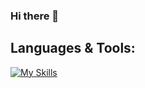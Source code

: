 ### Hi there 👋

## Languages & Tools:
[![My Skills](https://skillicons.dev/icons?i=ts,js,nodejs,express,nextjs,react,mongodb,firebase,git,html,css,tailwind,postgres,mysql,redux,vercel,netlify,heroku,vscode,babel,docker)](https://skillicons.dev)

<!--
**fahadg206/fahadg206** is a ✨ _special_ ✨ repository because its `README.md` (this file) appears on your GitHub profile.

Here are some ideas to get you started:

- 🔭 I’m currently working on ...
- 🌱 I’m currently learning ...
- 👯 I’m looking to collaborate on ...
- 🤔 I’m looking for help with ...
- 💬 Ask me about ...
- 📫 How to reach me: ...
- 😄 Pronouns: ...
- ⚡ Fun fact: ...
-->
